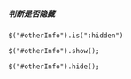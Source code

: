 ##### 判断是否隐藏
    $("#otherInfo").is(":hidden")
     
    $("#otherInfo").show();
     
    $("#otherInfo").hide();